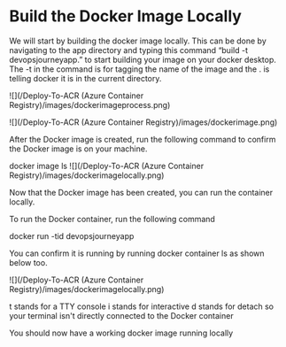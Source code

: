 
# Build the Docker Image Locally # 

We will start by building the docker image locally. This can be done by navigating to the app directory and typing this command “build -t devopsjourneyapp.” to start building your image on your docker desktop.  The -t in the command is for tagging the name of the image and the . is telling docker it is in the current directory. 
 
![](/Deploy-To-ACR (Azure Container Registry)/images/dockerimageprocess.png)

![](/Deploy-To-ACR (Azure Container Registry)/images/dockerimage.png)


After the Docker image is created, run the following command to confirm the Docker image is on your machine. 

docker image ls
![](/Deploy-To-ACR (Azure Container Registry)/images/dockerimagelocally.png)

Now that the Docker image has been created, you can run the container locally. 

To run the Docker container, run the following command

docker run -tid devopsjourneyapp

You can confirm it is running by running docker container ls as shown below too. 

![](/Deploy-To-ACR (Azure Container Registry)/images/dockerimagelocally.png)

t stands for a TTY console
i stands for interactive
d stands for detach so your terminal isn't directly connected to the Docker container

You should now have a working docker image running locally 
